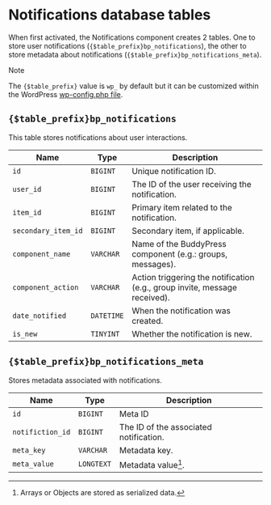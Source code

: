 # Notifications database tables

When first activated, the Notifications component creates 2 tables. One to store user notifications (`{$table_prefix}bp_notifications`), the other to store metadata about notifications (`{$table_prefix}bp_notifications_meta`).

> [!NOTE]  
> The `{$table_prefix}` value is `wp_` by default but it can be customized within the WordPress [wp-config.php file](https://developer.wordpress.org/advanced-administration/wordpress/wp-config/#table-prefix).

## `{$table_prefix}bp_notifications`

This table stores notifications about user interactions.

| Name | Type | Description |
| --- | --- | --- |
| `id` | `BIGINT` | Unique notification ID. |
| `user_id` | `BIGINT` | The ID of the user receiving the notification. |
| `item_id` | `BIGINT` | Primary item related to the notification. |
| `secondary_item_id` | `BIGINT` | Secondary item, if applicable. |
| `component_name` | `VARCHAR` | Name of the BuddyPress component (e.g.: groups, messages). |
| `component_action` | `VARCHAR` | Action triggering the notification (e.g., group invite, message received). |
| `date_notified` | `DATETIME` | When the notification was created. |
| `is_new` | `TINYINT` | Whether the notification is new. |
			

## `{$table_prefix}bp_notifications_meta`

Stores metadata associated with notifications.

| Name | Type | Description |
| --- | --- | --- |
| `id` | `BIGINT` | Meta ID |
| `notifiction_id` | `BIGINT` | The ID of the associated notification. |
| `meta_key` | `VARCHAR` | Metadata key. |
| `meta_value` | `LONGTEXT` | Metadata value[^1]. |

[^1]: Arrays or Objects are stored as serialized data.
